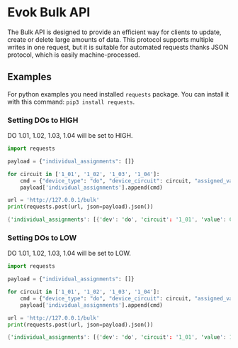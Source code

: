 # Evok Bulk API

The Bulk API is designed to provide an efficient way for clients to update, create or delete large amounts of data. This protocol supports multiple writes in one request, but it is suitable for automated requests thanks JSON protocol, which is easily machine-processed.

## Examples

For python examples you need installed `requests` package. You can install it with this command: `pip3 install requests`.

### Setting DOs to HIGH

DO 1.01, 1.02, 1.03, 1.04 will be set to HIGH.

```python title="Python"
import requests

payload = {"individual_assignments": []}

for circuit in ['1_01', '1_02', '1_03', '1_04']:
    cmd = {"device_type": "do", "device_circuit": circuit, "assigned_values": {'value': 1}}
    payload['individual_assignments'].append(cmd)

url = 'http://127.0.0.1/bulk'
print(requests.post(url, json=payload).json())
```

```rs title="Output"
{'individual_assignments': [{'dev': 'do', 'circuit': '1_01', 'value': 0, 'pending': False, 'mode': 'Simple', 'modes': ['Simple', 'PWM'], 'glob_dev_id': 2, 'pwm_freq': 4800.0, 'pwm_duty': 0}, {'dev': 'do', 'circuit': '1_02', 'value': 0, 'pending': False, 'mode': 'Simple', 'modes': ['Simple', 'PWM'], 'glob_dev_id': 2, 'pwm_freq': 4800.0, 'pwm_duty': 0}, {'dev': 'do', 'circuit': '1_03', 'value': 0, 'pending': False, 'mode': 'Simple', 'modes': ['Simple', 'PWM'], 'glob_dev_id': 2, 'pwm_freq': 4800.0, 'pwm_duty': 0}, {'dev': 'do', 'circuit': '1_04', 'value': 0, 'pending': False, 'mode': 'Simple', 'modes': ['Simple', 'PWM'], 'glob_dev_id': 2, 'pwm_freq': 4800.0, 'pwm_duty': 0}]}
```

### Setting DOs to LOW

DO 1.01, 1.02, 1.03, 1.04 will be set to LOW.

```python title="Python"
import requests

payload = {"individual_assignments": []}

for circuit in ['1_01', '1_02', '1_03', '1_04']:
    cmd = {"device_type": "do", "device_circuit": circuit, "assigned_values": {'value': 0}}
    payload['individual_assignments'].append(cmd)

url = 'http://127.0.0.1/bulk'
print(requests.post(url, json=payload).json())
```

``` rs title="Output"
{'individual_assignments': [{'dev': 'do', 'circuit': '1_01', 'value': 1, 'pending': False, 'mode': 'Simple', 'modes': ['Simple', 'PWM'], 'glob_dev_id': 2, 'pwm_freq': 4800.0, 'pwm_duty': 0}, {'dev': 'do', 'circuit': '1_02', 'value': 1, 'pending': False, 'mode': 'Simple', 'modes': ['Simple', 'PWM'], 'glob_dev_id': 2, 'pwm_freq': 4800.0, 'pwm_duty': 0}, {'dev': 'do', 'circuit': '1_03', 'value': 1, 'pending': False, 'mode': 'Simple', 'modes': ['Simple', 'PWM'], 'glob_dev_id': 2, 'pwm_freq': 4800.0, 'pwm_duty': 0}, {'dev': 'do', 'circuit': '1_04', 'value': 1, 'pending': False, 'mode': 'Simple', 'modes': ['Simple', 'PWM'], 'glob_dev_id': 2, 'pwm_freq': 4800.0, 'pwm_duty': 0}]}
```

